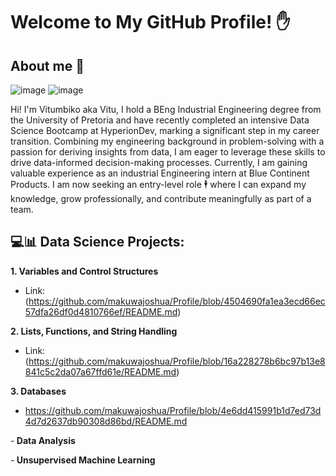 # Welcome to My GitHub Profile! ✋

## About me 🦾
![image](https://github.com/user-attachments/assets/e4c13522-9925-4f0d-8995-1bc82c91f2d8) ![image](https://github.com/user-attachments/assets/c40dca17-cfec-4d39-a1a4-c4961974c646)

Hi! I'm Vitumbiko aka Vitu, I hold a BEng Industrial Engineering degree from the University of Pretoria and have recently completed an intensive Data Science Bootcamp at HyperionDev, marking a significant step in my career transition. Combining my engineering background in problem-solving with a passion for deriving insights from data, I am eager to leverage these skills to drive data-informed decision-making processes. Currently, I am gaining valuable experience as an industrial Engineering intern at Blue Continent Products. I am now seeking an entry-level role 🕴️ where I can expand my knowledge, grow professionally, and contribute meaningfully as part of a team.

## 💻📊 Data Science Projects:

**1. Variables and Control Structures**
* Link: (https://github.com/makuwajoshua/Profile/blob/4504690fa1ea3ecd66ec57dfa26df0d4810766ef/README.md)

**2. Lists, Functions, and String Handling**

* Link: (https://github.com/makuwajoshua/Profile/blob/16a228278b6bc97b13e8841c5c2da07a67ffd61e/README.md)

**3. Databases**
* https://github.com/makuwajoshua/Profile/blob/4e6dd415991b1d7ed73d4d7d2637db90308d86bd/README.md

-<b> Data Analysis</b>

-<b> Unsupervised Machine Learning</b>
